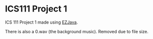 # ICS111 Project 1

ICS 111 Project 1 made using [EZJava](http://www2.hawaii.edu/~dylank/ics111/index.html).


There is also a 0.wav (the background music). Removed due to file size.